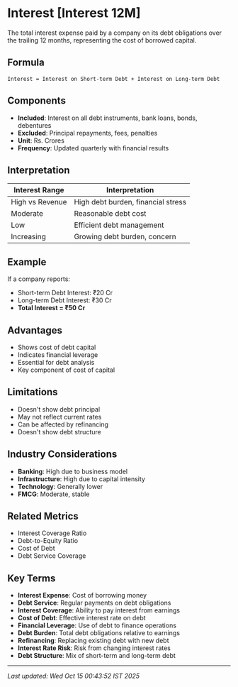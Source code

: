 # Interest [Interest 12M]

The total interest expense paid by a company on its debt obligations over the trailing 12 months, representing the cost of borrowed capital.

## Formula
```text
Interest = Interest on Short-term Debt + Interest on Long-term Debt
```

## Components
- **Included**: Interest on all debt instruments, bank loans, bonds, debentures
- **Excluded**: Principal repayments, fees, penalties
- **Unit**: Rs. Crores
- **Frequency**: Updated quarterly with financial results

## Interpretation
| Interest Range | Interpretation |
|----------------|----------------|
| High vs Revenue | High debt burden, financial stress |
| Moderate | Reasonable debt cost |
| Low | Efficient debt management |
| Increasing | Growing debt burden, concern |

## Example
If a company reports:
- Short-term Debt Interest: ₹20 Cr
- Long-term Debt Interest: ₹30 Cr
- **Total Interest = ₹50 Cr**

## Advantages
- Shows cost of debt capital
- Indicates financial leverage
- Essential for debt analysis
- Key component of cost of capital

## Limitations
- Doesn't show debt principal
- May not reflect current rates
- Can be affected by refinancing
- Doesn't show debt structure

## Industry Considerations
- **Banking**: High due to business model
- **Infrastructure**: High due to capital intensity
- **Technology**: Generally lower
- **FMCG**: Moderate, stable

## Related Metrics
- Interest Coverage Ratio
- Debt-to-Equity Ratio
- Cost of Debt
- Debt Service Coverage

## Key Terms
- **Interest Expense**: Cost of borrowing money
- **Debt Service**: Regular payments on debt obligations
- **Interest Coverage**: Ability to pay interest from earnings
- **Cost of Debt**: Effective interest rate on debt
- **Financial Leverage**: Use of debt to finance operations
- **Debt Burden**: Total debt obligations relative to earnings
- **Refinancing**: Replacing existing debt with new debt
- **Interest Rate Risk**: Risk from changing interest rates
- **Debt Structure**: Mix of short-term and long-term debt

---
*Last updated: Wed Oct 15 00:43:52 IST 2025*

